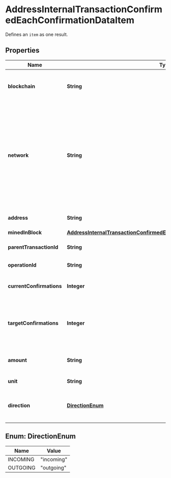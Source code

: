 

# AddressInternalTransactionConfirmedEachConfirmationDataItem

Defines an `item` as one result.

## Properties

Name | Type | Description | Notes
------------ | ------------- | ------------- | -------------
**blockchain** | **String** | Represents the specific blockchain protocol name, e.g. Ethereum, Bitcoin, etc. | 
**network** | **String** | Represents the name of the blockchain network used; blockchain networks are usually identical as technology and software, but they differ in data, e.g. - \&quot;mainnet\&quot; is the live network with actual data while networks like \&quot;testnet\&quot;, \&quot;ropsten\&quot;, \&quot;rinkeby\&quot; are test networks. | 
**address** | **String** | Defines the specific address of the internal transaction. | 
**minedInBlock** | [**AddressInternalTransactionConfirmedEachConfirmationDataItemMinedInBlock**](AddressInternalTransactionConfirmedEachConfirmationDataItemMinedInBlock.md) |  | 
**parentTransactionId** | **String** | Defines the Parent Transaction&#39;s unique ID. | 
**operationId** | **String** | Defines the specific operation&#39;s unique ID. | 
**currentConfirmations** | **Integer** | Defines the number of currently received confirmations for the transaction. | 
**targetConfirmations** | **Integer** | Defines the number of confirmation transactions requested as callbacks, i.e. the system can notify till the n-th confirmation. | 
**amount** | **String** | Defines the amount of coins sent with the confirmed transaction. | 
**unit** | **String** | Defines the unit of the transaction, e.g. Gwei. | 
**direction** | [**DirectionEnum**](#DirectionEnum) | Defines whether the transaction is \&quot;incoming\&quot; or \&quot;outgoing\&quot;. | 



## Enum: DirectionEnum

Name | Value
---- | -----
INCOMING | &quot;incoming&quot;
OUTGOING | &quot;outgoing&quot;



